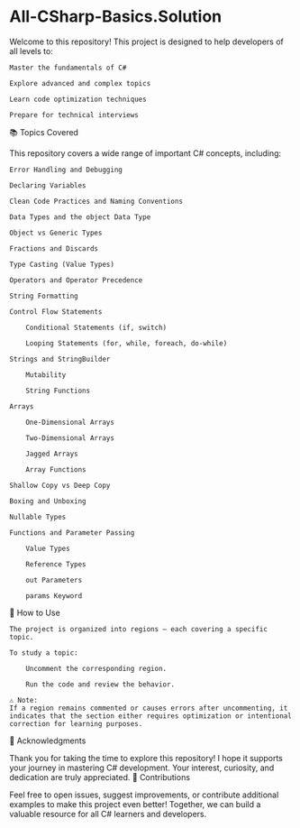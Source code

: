# All-CSharp-Basics.Solution
Welcome to this repository!
This project is designed to help developers of all levels to:

    Master the fundamentals of C#

    Explore advanced and complex topics

    Learn code optimization techniques

    Prepare for technical interviews

📚 Topics Covered

This repository covers a wide range of important C# concepts, including:

    Error Handling and Debugging

    Declaring Variables

    Clean Code Practices and Naming Conventions

    Data Types and the object Data Type

    Object vs Generic Types

    Fractions and Discards

    Type Casting (Value Types)

    Operators and Operator Precedence

    String Formatting

    Control Flow Statements

        Conditional Statements (if, switch)

        Looping Statements (for, while, foreach, do-while)

    Strings and StringBuilder

        Mutability

        String Functions

    Arrays

        One-Dimensional Arrays

        Two-Dimensional Arrays

        Jagged Arrays

        Array Functions

    Shallow Copy vs Deep Copy

    Boxing and Unboxing

    Nullable Types

    Functions and Parameter Passing

        Value Types

        Reference Types

        out Parameters

        params Keyword

🚀 How to Use

    The project is organized into regions — each covering a specific topic.

    To study a topic:

        Uncomment the corresponding region.

        Run the code and review the behavior.

    ⚠️ Note:
    If a region remains commented or causes errors after uncommenting, it indicates that the section either requires optimization or intentional correction for learning purposes.

🤝 Acknowledgments

Thank you for taking the time to explore this repository!
I hope it supports your journey in mastering C# development.
Your interest, curiosity, and dedication are truly appreciated.
🙌 Contributions

Feel free to open issues, suggest improvements, or contribute additional examples to make this project even better!
Together, we can build a valuable resource for all C# learners and developers.
